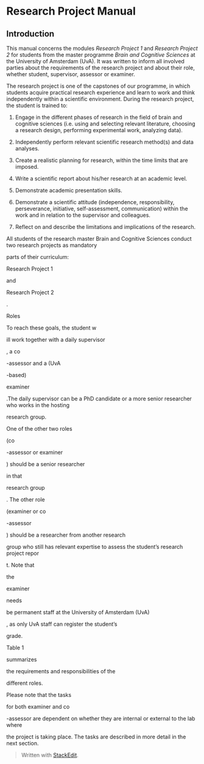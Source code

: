 # Research Project Manual
## Introduction

This manual concerns the modules *Research Project 1* and *Research Project 2* for students from the master programme *Brain and Cognitive Sciences* at the University of Amsterdam (UvA). It was written to inform all involved parties about the requirements of the research project and about their role, whether student, supervisor, assessor or examiner.

The research project is one of the capstones of our programme, in which students acquire practical research experience and learn to work and think independently within a scientific environment. During the research project, the student is trained to:

1. Engage in the different phases of research in the field of brain and cognitive sciences (i.e. using and selecting relevant literature, choosing a research design, performing experimental work, analyzing data).

2. Independently perform relevant scientific research method(s) and data analyses.

3. Create a realistic planning for research, within the time limits that are imposed.

4. Write a scientific report about his/her research at an academic level.

5. Demonstrate academic presentation skills.

6. Demonstrate a scientific attitude (independence, responsibility, perseverance, initiative, self-assessment, communication) within the work and in relation to the supervisor and colleagues.

7. Reflect on and describe the limitations and implications of the research.

All students of the research master Brain and Cognitive Sciences conduct two research projects as mandatory

parts of their curriculum:

Research Project 1

and

Research Project 2

.

Roles

To reach these goals, the student w

ill work together with a daily supervisor

, a co

-assessor and a (UvA

-based)

examiner

.The daily supervisor can be a PhD candidate or a more senior researcher who works in the hosting

research group.

One of the other two roles

(co

-assessor or examiner

) should be a senior researcher

in that

research group

. The other role

(examiner or co

-assessor

) should be a researcher from another research

group who still has relevant expertise to assess the student’s research project repor

t. Note that

the

examiner

needs

be permanent staff at the University of Amsterdam (UvA)

, as only UvA staff can register the student’s

grade.

Table 1

summarizes

the requirements and responsibilities of the

different roles.

Please note that the tasks

for both examiner and co

-assessor are dependent on whether they are internal or external to the lab where

the project is taking place. The tasks are described in more detail in the next section.



> Written with [StackEdit](https://stackedit.io/).
<!--stackedit_data:
eyJoaXN0b3J5IjpbLTMwNzc3NDg0M119
-->